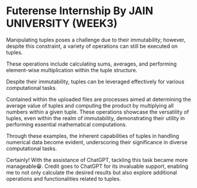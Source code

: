 # Futerense Internship By JAIN UNIVERSITY (WEEK3)


Manipulating tuples poses a challenge due to their immutability; however, despite this constraint, a variety of operations can still be executed on tuples. 

These operations include calculating sums, averages, and performing element-wise multiplication within the tuple structure. 

Despite their immutability, tuples can be leveraged effectively for various computational tasks.

Contained within the uploaded files are processes aimed at determining the average value of tuples and computing the product by multiplying all numbers within a given tuple. These operations showcase the versatility of tuples, even within the realm of immutability, demonstrating their utility in performing essential mathematical computations.

Through these examples, the inherent capabilities of tuples in handling numerical data become evident, underscoring their significance in diverse computational tasks.

Certainly! With the assistance of ChatGPT, tackling this task became more manageable😁. Credit goes to ChatGPT for its invaluable support, enabling me to not only calculate the desired results but also explore additional operations and functionalities related to tuples.

